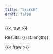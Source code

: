 ```yaml
---
title: "Search"
draft: false
---
```

{{< raw >}}
<div id="app" v-cloak>
  <mysearchbtn :search.sync="search"></mysearchbtn>
  <p>Results: {{list.length}}</p>
  <mylist :list="list"></mylist>
</div>

<script src="https://cdnjs.cloudflare.com/ajax/libs/vue/2.6.11/vue.min.js"></script>
<script src="https://cdnjs.cloudflare.com/ajax/libs/axios/0.19.2/axios.min.js"></script>
<script src="/js/lunr.js"></script>
<script src="/js/lunr.stemmer.support.js"></script>
<script src="/js/tinyseg.js"></script>
<script src="/js/lunr.ja.js"></script>
<script src="/js/search.js"></script>

{{< /raw >}}
